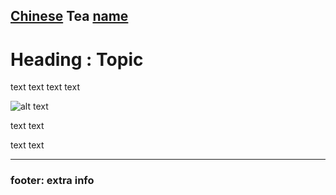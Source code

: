 [Chinese](chinese/tea-ceremony.md) **Tea** [name](url)
----

# Heading : Topic
text text
text text


![alt text](url)

text text

text text

---- 

### footer: extra info
